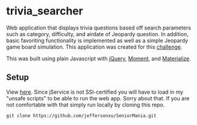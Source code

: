 # trivia_searcher
Web application that displays trivia questions based off search parameters such as category, difficulty, and airdate of Jeopardy question. In addition, basic favoriting functionality is implemented as well as a simple Jeopardy game board simulation. This application was created for this [challenge](https://www.mindsumo.com/contests/jeopardy-api).

This was built using plain Javascript with [jQuery](https://jquery.com/), [Moment](https://momentjs.com/), and [Materialize](https://materializecss.com/).

## Setup
View [here](https://trivia-searcher.herokuapp.com).
Since jService is not SSl-certified you will have to load in my "unsafe scripts" to be able to run the web app. Sorry about that. If you are not comfortable with that simply run locally by cloning this repo.
```
git clone https://github.com/jeffersonxu/SeniorMania.git
```

